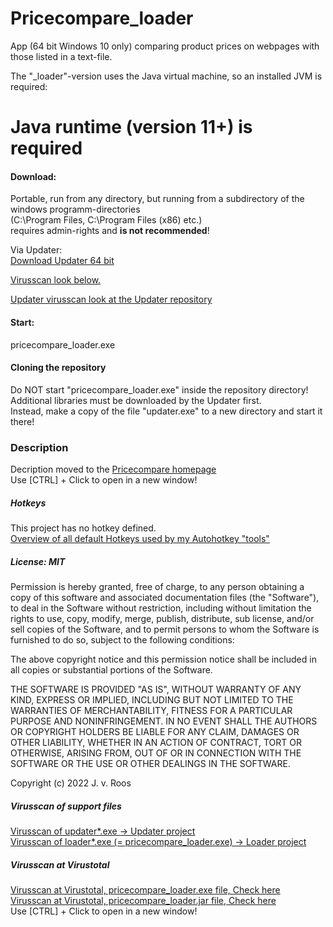 # Pricecompare_loader
App (64 bit Windows 10 only) comparing product prices on webpages with those listed in a text-file.
  
The "_loader"-version uses the Java virtual machine, so an installed JVM is required:  

# Java runtime (version 11+) is required
  
#### Download:  
Portable, run from any directory, but running from a subdirectory of the windows programm-directories   
(C:\Program Files, C:\Program Files (x86) etc.)  
requires admin-rights and **is not recommended**!  
  
Via Updater:  
[Download Updater 64 bit](https://github.com/jvr-ks/pricecompare_loader/raw/main/updater.exe)  
  
<a href="#virusscan">Virusscan look below.</a>  
  
[Updater virusscan look at the Updater repository](https://github.com/jvr-ks/updater)  
  
#### Start:  
pricecompare_loader.exe  
  

#### Cloning the repository   
Do NOT start "pricecompare_loader.exe" inside the repository directory!  
Additional libraries must be downloaded by the Updater first.  
Instead, make a copy of the file "updater.exe" to a new directory and start it there!  
  
### Description  
Decription moved to the [Pricecompare homepage](https://www.jvr.de/pricecompare)  
Use [CTRL] + Click to open in a new window!  

 
##### Hotkeys  
This project has no hotkey defined.  
[Overview of all default Hotkeys used by my Autohotkey "tools"](https://github.com/jvr-ks/cmdlinedev/blob/main/hotkeys.md)  
   
##### License: MIT  
Permission is hereby granted, free of charge, to any person obtaining a copy of this software and associated documentation files (the "Software"), to deal in the Software without restriction, including without limitation the rights to use, copy, modify, merge, publish, distribute, sub license, and/or sell copies of the Software, and to permit persons to whom the Software is furnished to do so, subject to the following conditions:

The above copyright notice and this permission notice shall be included in all copies or substantial portions of the Software.

THE SOFTWARE IS PROVIDED "AS IS", WITHOUT WARRANTY OF ANY KIND, EXPRESS OR IMPLIED, INCLUDING BUT NOT LIMITED TO THE WARRANTIES OF MERCHANTABILITY, FITNESS FOR A PARTICULAR PURPOSE AND NONINFRINGEMENT. IN NO EVENT SHALL THE AUTHORS OR COPYRIGHT HOLDERS BE LIABLE FOR ANY CLAIM, DAMAGES OR OTHER LIABILITY, WHETHER IN AN ACTION OF CONTRACT, TORT OR OTHERWISE, ARISING FROM, OUT OF OR IN CONNECTION WITH THE SOFTWARE OR THE USE OR OTHER DEALINGS IN THE SOFTWARE.

Copyright (c) 2022 J. v. Roos
  
##### Virusscan of support files
[Virusscan of updater*.exe -> Updater project](https://github.com/jvr-ks/updater)  
[Virusscan of loader*.exe (= pricecompare_loader.exe) -> Loader project](https://github.com/jvr-ks/loader)  

<a name="virusscan">



##### Virusscan at Virustotal 
[Virusscan at Virustotal, pricecompare_loader.exe file, Check here](https://www.virustotal.com/gui/url/d4a6697267f692dc33e114acfc19590f46365abbd495e6908e8c73f53815b201/detection/u-d4a6697267f692dc33e114acfc19590f46365abbd495e6908e8c73f53815b201-1697183042
)  
[Virusscan at Virustotal, pricecompare_loader.jar file, Check here](https://www.virustotal.com/gui/url/81ad5881fca47460d303646047681dd654308205a570db34395801ce50a59a14/detection/u-81ad5881fca47460d303646047681dd654308205a570db34395801ce50a59a14-1697183043
)  
Use [CTRL] + Click to open in a new window! 
